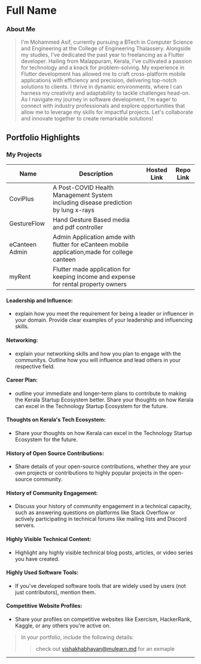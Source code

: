 # Full Name 

### About Me

> I'm Mohammed Asif, currently pursuing a BTech in Computer Science and Engineering at the College of Engineering Thalassery. Alongside my studies, I've dedicated the past year to freelancing as a Flutter developer. Hailing from Malappuram, Kerala, I've cultivated a passion for technology and a knack for problem-solving. My experience in Flutter development has allowed me to craft cross-platform mobile applications with efficiency and precision, delivering top-notch solutions to clients. I thrive in dynamic environments, where I can harness my creativity and adaptability to tackle challenges head-on. As I navigate my journey in software development, I'm eager to connect with industry professionals and explore opportunities that allow me to leverage my skills for impactful projects. Let's collaborate and innovate together to create remarkable solutions!




## Portfolio Highlights

### My Projects

| Name                | Description                                                                       | Hosted Link                              | Repo Link                                                      |
|---------------------|-----------------------------------------------------------------------------------|------------------------------------------|----------------------------------------------------------------|
| CoviPlus            | A Post-COVID Health Management System including disease prediction by lung x-rays |                                          |                                                                |
| GestureFlow         | Hand Gesture Based media and pdf controller                                       |                                          |                                                                |
| eCanteen Admin      | Admin Application amde with flutter for eCanteen mobile application,made for college canteen |                                          |                                                                |
| myRent              | Flutter made application for keeping income and expense for rental property owners   

#### Leadership and Influence:

- explain how you meet the requirement for being a leader or influencer in your domain. Provide clear examples of your leadership and influencing skills.

#### Networking:

- explain your networking skills and how you plan to engage with the communitys. Outline how you will influence and lead others in your respective field.

#### Career Plan:

- outline your immediate and longer-term plans to contribute to making the Kerala Startup Ecosystem better. Share your thoughts on how Kerala can excel in the Technology Startup Ecosystem for the future.

#### Thoughts on Kerala's Tech Ecosystem:

- Share your thoughts on how Kerala can excel in the Technology Startup Ecosystem for the future.

#### History of Open Source Contributions:

- Share details of your open-source contributions, whether they are your own projects or contributions to highly popular projects in the open-source community.

#### History of Community Engagement:

-  Discuss your history of community engagement in a technical capacity, such as answering questions on platforms like Stack Overflow or actively participating in technical forums like mailing lists and Discord servers.

#### Highly Visible Technical Content:

- Highlight any highly visible technical blog posts, articles, or video series you have created.

#### Highly Used Software Tools:

- If you've developed software tools that are widely used by users (not just contributors), mention them.

#### Competitive Website Profiles:

- Share your profiles on competitive websites like Exercism, HackerRank, Kaggle, or any others you're active on.



> In your portfolio, include the following details:
>> check out [vishakhabhayan@mulearn.md](./profiles/vishakhabhayan@mulearn.md) for an exmaple

---

